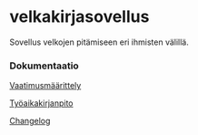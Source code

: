 # velkakirjasovellus

Sovellus velkojen pitämiseen eri ihmisten välillä.

### Dokumentaatio

[Vaatimusmäärittely](https://github.com/KyperCT/ohjelmistotekniikka-harjoitus/blob/main/harjoitustyo/documentation/vaatimusmaarittely.md)

[Työaikakirjanpito](https://github.com/KyperCT/ohjelmistotekniikka-harjoitus/blob/main/harjoitustyo/documentation/tyoaikakirjanpito.md)

[Changelog](https://github.com/KyperCT/ohjelmistotekniikka-harjoitus/blob/main/harjoitustyo/documentation/changelog.md)
